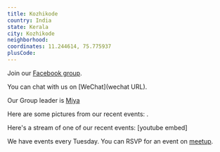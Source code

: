```yaml
---
title: Kozhikode
country: India
state: Kerala
city: Kozhikode
neighborhood: 
coordinates: 11.244614, 75.775937
plusCode:
---
```

Join our [Facebook group](https://www.facebook.com/groups/free.code.camp.kozhikode).

You can chat with us on [WeChat](wechat URL).

Our Group leader is [Miya](freecodecamp.org/miya)

Here are some pictures from our recent events:
![]().

Here's a stream of one of our recent events:
[youtube embed]

We have events every Tuesday. You can RSVP for an event on [meetup](meetupurl).
